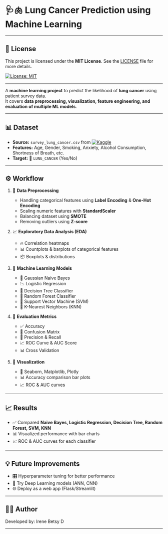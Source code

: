 # 🩺🫁 Lung Cancer Prediction using Machine Learning 
---

## 📜 License  
This project is licensed under the **MIT License**. See the [LICENSE](./LICENSE) file for more details.

[![License: MIT](https://img.shields.io/badge/License-MIT-yellow.svg)](https://opensource.org/licenses/MIT)


---


A **machine learning project** to predict the likelihood of **lung cancer** using patient survey data.  
It covers **data preprocessing, visualization, feature engineering, and evaluation of multiple ML models**.  

---

## 📊 Dataset
- **Source:** `survey_lung_cancer.csv` from
  [![Kaggle](https://img.shields.io/badge/Kaggle-20BEFF?style=for-the-badge&logo=kaggle&logoColor=white)](https://www.kaggle.com/datasets/ajisofyan/survey-lung-cancer)
- **Features:** Age, Gender, Smoking, Anxiety, Alcohol Consumption, Shortness of Breath, etc.
- **Target:** 🎯 `LUNG_CANCER` (Yes/No)

---

## ⚙️ Workflow
1. 🔧 **Data Preprocessing**
   - Handling categorical features using **Label Encoding** & **One-Hot Encoding**
   - Scaling numeric features with **StandardScaler**
   - Balancing dataset using **SMOTE**
   - Removing outliers using **Z-score**

2. 📈 **Exploratory Data Analysis (EDA)**
   - 🔥 Correlation heatmaps
   - 📊 Countplots & barplots of categorical features
   - 📦 Boxplots & distributions

3. 🤖 **Machine Learning Models**
   - 🧮 Gaussian Naive Bayes
   - 📉 Logistic Regression
   - 🌳 Decision Tree Classifier
   - 🌲 Random Forest Classifier
   - 📐 Support Vector Machine (SVM)
   - 👥 K-Nearest Neighbors (KNN)

4. 🧪 **Evaluation Metrics**
   - ✅ Accuracy
   - 🔄 Confusion Matrix
   - 🎯 Precision & Recall
   - 📈 ROC Curve & AUC Score
   - 📊 Cross Validation

5. 🎨 **Visualization**
   - 📌 Seaborn, Matplotlib, Plotly
   - 📊 Accuracy comparison bar plots
   - 📈 ROC & AUC curves

---

## 📈 Results
- ✅ Compared **Naive Bayes, Logistic Regression, Decision Tree, Random Forest, SVM, KNN**
- 📊 Visualized performance with bar charts
- 📈 ROC & AUC curves for each classifier

---

## 💡 Future Improvements
- 🎛️ Hyperparameter tuning for better performance
- 🧠 Try Deep Learning models (ANN, CNN)
- 🌐 Deploy as a web app (Flask/Streamlit)

---

## 🧑‍💻 Author
Developed by: Irene Betsy D

---

